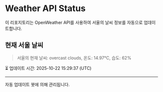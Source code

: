 
# Weather API Status

이 리포지토리는 OpenWeather API를 사용하여 서울의 날씨 정보를 자동으로 업데이트합니다.

## 현재 서울 날씨
> 서울의 현재 날씨: overcast clouds, 온도: 14.97°C, 습도: 62%

⏳ 업데이트 시간: 2025-10-22 15:29:37 (UTC)

---
자동 업데이트 봇에 의해 관리됩니다.
